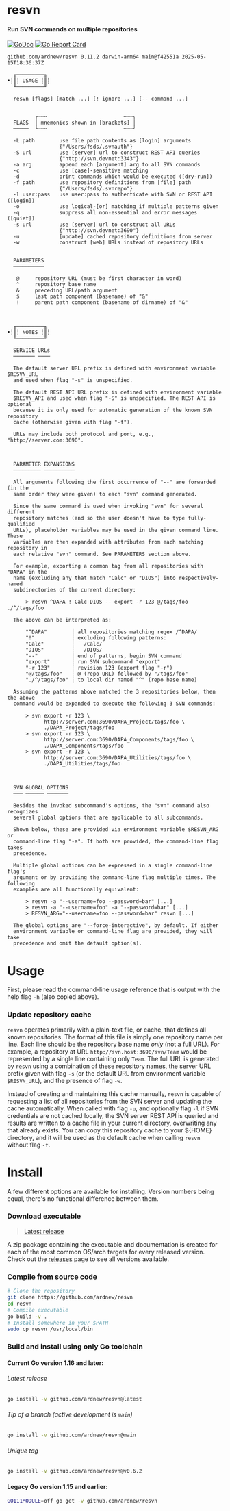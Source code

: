 [docimg]:https://godoc.org/github.com/ardnew/resvn?status.svg
[docurl]:https://godoc.org/github.com/ardnew/resvn
[repimg]:https://goreportcard.com/badge/github.com/ardnew/resvn
[repurl]:https://goreportcard.com/report/github.com/ardnew/resvn

# resvn
#### Run SVN commands on multiple repositories

[![GoDoc][docimg]][docurl] [![Go Report Card][repimg]][repurl]

```
github.com/ardnew/resvn 0.11.2 darwin-arm64 main@f42551a 2025-05-15T18:36:37Z

  ╓─────────╖ 
•┊║┊ USAGE ┊║┊
  ╙─────────╜ 

  resvn [flags] [match ...] [! ignore ...] [-- command ...]


         ╭┈┄╌                         ╌┄┈╮
  FLAGS  │ mnemonics shown in [brackets] │
  ─────  ╰┈┄╌                         ╌┄┈╯

  -L path        use file path contents as [login] arguments
                 {"/Users/fsds/.svnauth"}
  -S url         use [server] url to construct REST API queries
                 {"http://svn.devnet:3343"}
  -a arg         append each [argument] arg to all SVN commands
  -c             use [case]-sensitive matching
  -d             print commands which would be executed ([dry-run])
  -f path        use repository definitions from [file] path
                 {"/Users/fsds/.svnrepo"}
  -l user:pass   use user:pass to authenticate with SVN or REST API ([login])
  -o             use logical-[or] matching if multiple patterns given
  -q             suppress all non-essential and error messages ([quiet])
  -s url         use [server] url to construct all URLs
                 {"http://svn.devnet:3690"}
  -u             [update] cached repository definitions from server
  -w             construct [web] URLs instead of repository URLs


  PARAMETERS
  ──────────

   @     repository URL (must be first character in word)
   ^     repository base name
   &     preceding URL/path argument
   $     last path component (basename) of "&"
   !     parent path component (basename of dirname) of "&"



  ╓─────────╖ 
•┊║┊ NOTES ┊║┊
  ╙─────────╜ 

  SERVICE URLs
  ─────── ────

  The default server URL prefix is defined with environment variable $RESVN_URL
  and used when flag "-s" is unspecified.

  The default REST API URL prefix is defined with environment variable
  $RESVN_API and used when flag "-S" is unspecified. The REST API is optional
  because it is only used for automatic generation of the known SVN repository
  cache (otherwise given with flag "-f").

  URLs may include both protocol and port, e.g., "http://server.com:3690".



  PARAMETER EXPANSIONS
  ───────── ──────────

  All arguments following the first occurrence of "--" are forwarded (in the
  same order they were given) to each "svn" command generated.

  Since the same command is used when invoking "svn" for several different
  repository matches (and so the user doesn't have to type fully-qualified
  URLs), placeholder variables may be used in the given command line. These
  variables are then expanded with attributes from each matching repository in
  each relative "svn" command. See PARAMETERS section above.

  For example, exporting a common tag from all repositories with "DAPA" in the
  name (excluding any that match "Calc" or "DIOS") into respectively-named
  subdirectories of the current directory:

      > resvn ^DAPA ! Calc DIOS -- export -r 123 @/tags/foo ./^/tags/foo

  The above can be interpreted as:

      "^DAPA"        ┆ all repositories matching regex /^DAPA/
      "!"            ┆ excluding following patterns:
      "Calc"         ┆   /Calc/
      "DIOS"         ┆   /DIOS/
      "--"           ┆ end of patterns, begin SVN command
      "export"       ┆ run SVN subcommand "export"
      "-r 123"       ┆ revision 123 (export flag "-r")
      "@/tags/foo"   ┆ @ (repo URL) followed by "/tags/foo"
      "./^/tags/foo" ┆ to local dir named "^" (repo base name)

  Assuming the patterns above matched the 3 repositories below, then the above
  command would be expanded to execute the following 3 SVN commands:

      > svn export -r 123 \
            http://server.com:3690/DAPA_Project/tags/foo \
            ./DAPA_Project/tags/foo
      > svn export -r 123 \
            http://server.com:3690/DAPA_Components/tags/foo \
            ./DAPA_Components/tags/foo
      > svn export -r 123 \
            http://server.com:3690/DAPA_Utilities/tags/foo \
            ./DAPA_Utilities/tags/foo



  SVN GLOBAL OPTIONS
  ─── ────── ───────

  Besides the invoked subcommand's options, the "svn" command also recognizes
  several global options that are applicable to all subcommands.

  Shown below, these are provided via environment variable $RESVN_ARG or
  command-line flag "-a". If both are provided, the command-line flag takes
  precedence.

  Multiple global options can be expressed in a single command-line flag's
  argument or by providing the command-line flag multiple times. The following
  examples are all functionally equivalent:

      > resvn -a "--username=foo --password=bar" [...]
      > resvn -a "--username=foo" -a "--password=bar" [...]
      > RESVN_ARG="--username=foo --password=bar" resvn [...]

  The global options are "--force-interactive", by default. If either
  environment variable or command-line flag are provided, they will take
  precedence and omit the default option(s).

```

# Usage

First, please read the command-line usage reference that is output with the help flag `-h` (also copied above).

### Update repository cache

`resvn` operates primarily with a plain-text file, or cache, that defines all known repositories. The format of this file is simply one repository name per line. Each line should be the repository base name *only* (not a full URL). For example, a repository at URL `http://svn.host:3690/svn/Team` would be represented by a single line containing only `Team`. The full URL is generated by `resvn` using a combination of these repository names, the server URL prefix given with flag `-s` (or the default URL from environment variable `$RESVN_URL`), and the presence of flag `-w`.

Instead of creating and maintaining this cache manually, `resvn` is capable of requesting a list of all repositories from the SVN server and updating the cache automatically. When called with flag `-u`, and optionally flag `-l` if SVN credentials are not cached locally, the SVN server REST API is queried and results are written to a cache file in your current directory, overwriting any that already exists. You can copy this repository cache to your ${HOME} directory, and it will be used as the default cache when calling `resvn` without flag `-f`.

# Install

A few different options are available for installing. Version numbers being equal, there's no functional difference between them.

### Download executable

> [Latest release](https://github.com/ardnew/resvn/releases/latest)

A zip package containing the executable and documentation is created for each of the most common OS/arch targets for every released version. Check out the [releases](https://github.com/ardnew/resvn/releases) page to see all versions available. 

### Compile from source code

```sh
# Clone the repository
git clone https://github.com/ardnew/resvn
cd resvn
# Compile executable
go build -v .
# Install somewhere in your $PATH
sudo cp resvn /usr/local/bin
```

### Build and install using only Go toolchain

#### Current Go version 1.16 and later:

###### Latest release
```sh
go install -v github.com/ardnew/resvn@latest
```

###### Tip of a branch (active development is `main`)
```sh
go install -v github.com/ardnew/resvn@main
```

###### Unique tag
```sh
go install -v github.com/ardnew/resvn@v0.6.2
```

#### Legacy Go version 1.15 and earlier:

```sh
GO111MODULE=off go get -v github.com/ardnew/resvn
```
